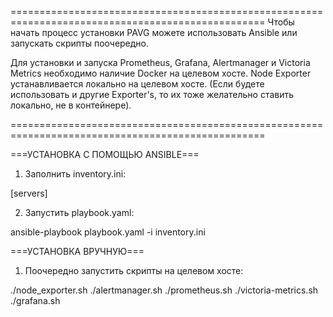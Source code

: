 ==================================================================================================
Чтобы начать процесс установки PAVG можете использовать Ansible или запускать скрипты поочередно.

Для установки и запуска Prometheus, Grafana, Alertmanager и Victoria Metrics необходимо наличие Docker на целевом хосте.
Node Exporter устанавливается локально на целевом хосте.
(Если будете использовать и другие Exporter's, то их тоже желательно ставить локально, не в контейнере).

==================================================================================================

===УСТАНОВКА С ПОМОЩЬЮ ANSIBLE===
1. Заполнить inventory.ini:

[servers]
<HOST>

2. Запустить playbook.yaml:

ansible-playbook playbook.yaml -i inventory.ini


===УСТАНОВКА ВРУЧНУЮ===
1. Поочередно запустить скрипты на целевом хосте:

./node_exporter.sh
./alertmanager.sh
./prometheus.sh
./victoria-metrics.sh
./grafana.sh
